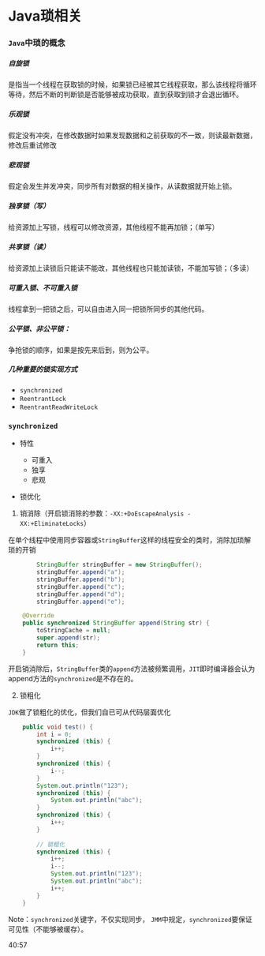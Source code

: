 # Java琐相关



### `Java`中琐的概念

##### 自旋锁

是指当一个线程在获取锁的时候，如果锁已经被其它线程获取，那么该线程将循环等待，然后不断的判断锁是否能够被成功获取，直到获取到锁才会退出循环。



##### 乐观锁

假定没有冲突，在修改数据时如果发现数据和之前获取的不一致，则读最新数据，修改后重试修改

##### 悲观锁

假定会发生并发冲突，同步所有对数据的相关操作，从读数据就开始上锁。



##### 独享锁（写）

给资源加上写锁，线程可以修改资源，其他线程不能再加锁；（单写）

##### 共享锁（读）

给资源加上读锁后只能读不能改，其他线程也只能加读锁，不能加写锁；（多读）



##### 可重入锁、不可重入锁

线程拿到一把锁之后，可以自由进入同一把锁所同步的其他代码。



##### 公平锁、非公平锁：

争抢锁的顺序，如果是按先来后到，则为公平。



##### 几种重要的锁实现方式

- `synchronized`
- `ReentrantLock`
- `ReentrantReadWriteLock`



### `synchronized`

- 特性

  - 可重入
  - 独享
  - 悲观

- 锁优化

1. 销消除（开启锁消除的参数：`-XX:+DoEscapeAnalysis -XX:+EliminateLocks`） 

在单个线程中使用同步容器或`StringBuffer`这样的线程安全的类时，消除加琐解琐的开销

```java
        StringBuffer stringBuffer = new StringBuffer();
        stringBuffer.append("a");
        stringBuffer.append("b");
        stringBuffer.append("c");
        stringBuffer.append("d");
        stringBuffer.append("e");
```

```java
    @Override
    public synchronized StringBuffer append(String str) {
        toStringCache = null;
        super.append(str);
        return this;
    }
```

开启销消除后，`StringBuffer`类的`append`方法被频繁调用，`JIT`即时编译器会认为append方法的`synchronized`是不存在的。

2. 锁粗化

`JDK`做了锁粗化的优化，但我们自已可从代码层面优化

```java
    public void test() {
        int i = 0;
        synchronized (this) {
            i++;
        }
        synchronized (this) {
            i--;
        }
        System.out.println("123");
        synchronized (this) {
            System.out.println("abc");
        }
        synchronized (this) {
            i++;
        }
        
        // 锁粗化
        synchronized (this) {
            i++;
            i--;
            System.out.println("123");
            System.out.println("abc");
            i++;
        }
    }
```



Note：`synchronized`关键字，不仅实现同步，
`JMM`中规定，`synchronized`要保证可见性（不能够被缓存）。



40:57
